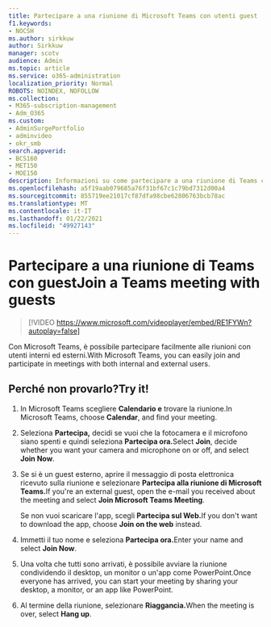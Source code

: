 ```yaml
---
title: Partecipare a una riunione di Microsoft Teams con utenti guest
f1.keywords:
- NOCSH
ms.author: sirkkuw
author: Sirkkuw
manager: scotv
audience: Admin
ms.topic: article
ms.service: o365-administration
localization_priority: Normal
ROBOTS: NOINDEX, NOFOLLOW
ms.collection:
- M365-subscription-management
- Adm_O365
ms.custom:
- AdminSurgePortfolio
- adminvideo
- okr_smb
search.appverid:
- BCS160
- MET150
- MOE150
description: Informazioni su come partecipare a una riunione di Teams con utenti guest.
ms.openlocfilehash: a5f19aab079685a76f31bf67c1c79bd7312d00a4
ms.sourcegitcommit: 855719ee21017cf87dfa98cbe62806763bcb78ac
ms.translationtype: MT
ms.contentlocale: it-IT
ms.lasthandoff: 01/22/2021
ms.locfileid: "49927143"
---
```

# <a name="join-a-teams-meeting-with-guests"></a><span data-ttu-id="f3fcb-103">Partecipare a una riunione di Teams con guest</span><span class="sxs-lookup"><span data-stu-id="f3fcb-103">Join a Teams meeting with guests</span></span>

> [!VIDEO https://www.microsoft.com/videoplayer/embed/RE1FYWn?autoplay=false]

<span data-ttu-id="f3fcb-104">Con Microsoft Teams, è possibile partecipare facilmente alle riunioni con utenti interni ed esterni.</span><span class="sxs-lookup"><span data-stu-id="f3fcb-104">With Microsoft Teams, you can easily join and participate in meetings with both internal and external users.</span></span>

## <a name="try-it"></a><span data-ttu-id="f3fcb-105">Perché non provarlo?</span><span class="sxs-lookup"><span data-stu-id="f3fcb-105">Try it!</span></span>

1. <span data-ttu-id="f3fcb-106">In Microsoft Teams scegliere **Calendario e** trovare la riunione.</span><span class="sxs-lookup"><span data-stu-id="f3fcb-106">In Microsoft Teams, choose **Calendar**, and find your meeting.</span></span>
1. <span data-ttu-id="f3fcb-107">Seleziona **Partecipa,** decidi se vuoi che la fotocamera e il microfono siano spenti e quindi seleziona **Partecipa ora.**</span><span class="sxs-lookup"><span data-stu-id="f3fcb-107">Select **Join**, decide whether you want your camera and microphone on or off, and select **Join Now**.</span></span>
1. <span data-ttu-id="f3fcb-108">Se si è un guest esterno, aprire il messaggio di posta elettronica ricevuto sulla riunione e selezionare **Partecipa alla riunione di Microsoft Teams.**</span><span class="sxs-lookup"><span data-stu-id="f3fcb-108">If you're an external guest, open the e-mail you received about the meeting and select **Join Microsoft Teams Meeting**.</span></span>

    <span data-ttu-id="f3fcb-109">Se non vuoi scaricare l'app, scegli **Partecipa sul Web.**</span><span class="sxs-lookup"><span data-stu-id="f3fcb-109">If you don't want to download the app, choose **Join on the web** instead.</span></span>
1. <span data-ttu-id="f3fcb-110">Immetti il tuo nome e seleziona **Partecipa ora.**</span><span class="sxs-lookup"><span data-stu-id="f3fcb-110">Enter your name and select **Join Now**.</span></span>
1. <span data-ttu-id="f3fcb-111">Una volta che tutti sono arrivati, è possibile avviare la riunione condividendo il desktop, un monitor o un'app come PowerPoint.</span><span class="sxs-lookup"><span data-stu-id="f3fcb-111">Once everyone has arrived, you can start your meeting by sharing your desktop, a monitor, or an app like PowerPoint.</span></span>
1. <span data-ttu-id="f3fcb-112">Al termine della riunione, selezionare **Riaggancia.**</span><span class="sxs-lookup"><span data-stu-id="f3fcb-112">When the meeting is over, select **Hang up**.</span></span>